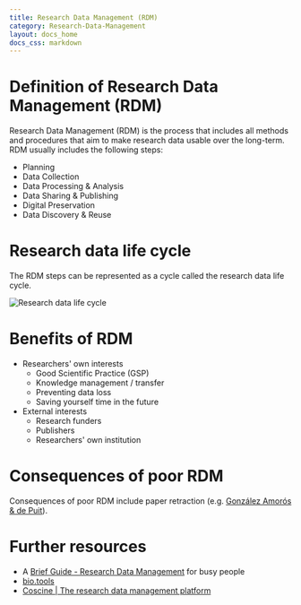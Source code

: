 ```yaml
---
title: Research Data Management (RDM)
category: Research-Data-Management
layout: docs_home
docs_css: markdown
---
```

# Definition of Research Data Management (RDM)
Research Data Management (RDM) is the process that includes all methods and procedures that aim to make research data usable over the long-term. RDM usually includes the following steps:
* Planning
* Data Collection
* Data Processing & Analysis
* Data Sharing & Publishing
* Digital Preservation
* Data Discovery & Reuse

# Research data life cycle
The RDM steps can be represented as a cycle called the research data life cycle. 

![Research data life cycle](/nfdi4microbiota-knowledge-base/assets/img/research_data_life_cycle.png)

# Benefits of RDM
* Researchers' own interests
    * Good Scientific Practice (GSP)
    * Knowledge management / transfer
    * Preventing data loss
    * Saving yourself time in the future 
* External interests
    * Research funders
    * Publishers
    * Researchers' own institution

# Consequences of poor RDM
Consequences of poor RDM include paper retraction (e.g. [González Amorós & de Puit](https://doi.org/10.1016/j.scijus.2015.04.005)).

# Further resources
* A [Brief Guide - Research Data Management](https://doi.org/10.5281/zenodo.4000989) for busy people
* [bio.tools](https://bio.tools/)
* [Coscine | The research data management platform](https://coscine.de/)
